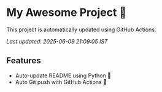 # My Awesome Project 🚀

This project is automatically updated using GitHub Actions.

_Last updated: 2025-06-09 21:09:05 IST_

## Features
- Auto-update README using Python 🐍
- Auto Git push with GitHub Actions 🤖
